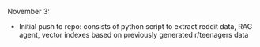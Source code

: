 November 3:

- Initial push to repo: consists of python script to extract reddit data, RAG agent, vector indexes based on previously generated r/teenagers data

